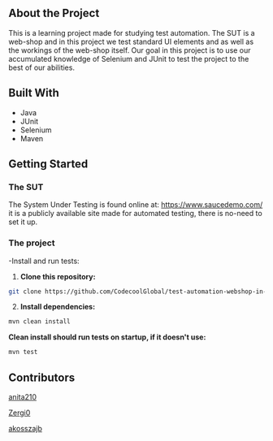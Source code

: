 ## About the Project
This is a learning project made for studying test automation. The SUT is a web-shop and in this project we test standard UI elements and as well as the workings of the web-shop itself.
Our goal in this project is to use our accumulated knowledge of Selenium and JUnit to test the project to the best of our abilities.


## Built With
- Java
- JUnit
- Selenium
- Maven

## Getting Started

### The SUT
The System Under Testing is found online at: https://www.saucedemo.com/
it is a publicly available site made for automated testing, there is no-need to set it up.


### The project
-Install and run tests:
1. **Clone this repository:**
```bash
git clone https://github.com/CodecoolGlobal/test-automation-webshop-in-beta-general-akosszajb.git
```

2. **Install dependencies:**

```bash
mvn clean install
```
**Clean install should run tests on startup, if it doesn't use:**
```bash
mvn test
```

## Contributors
<a href="https://github.com/anita210">anita210</a>

<a href="https://github.com/Zergi0">Zergi0</a>

<a href="https://github.com/akosszajb">akosszajb</a>

